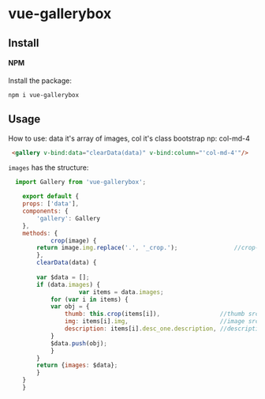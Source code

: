 # vue-gallerybox

## Install

#### NPM 

Install the package:

```
npm i vue-gallerybox
```
## Usage

How to use:
data it's array of images, col it's class bootstrap np: col-md-4
```html
 <gallery v-bind:data="clearData(data)" v-bind:column="'col-md-4'"/>
```

`images` has the structure:
```javascript
  import Gallery from 'vue-gallerybox';    

    export default {
	props: ['data'],
	components: {
	    'gallery': Gallery
	},
	methods: {
            crop(image) {
		return image.img.replace('.', '_crop.');                //crop-thumbs
	    },
	    clearData(data) {
		
		var $data = [];
		if (data.images) {
                    var items = data.images;
		    for (var i in items) {
			var obj = {
			    thumb: this.crop(items[i]),                 //thumb src
			    img: items[i].img,                          //image src
			    description: items[i].desc_one.description, //description
			}
			$data.push(obj);
		    }
		}
		return {images: $data};
	    }
	}
    }
```
